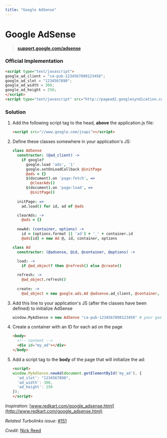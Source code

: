 ```yaml
---
title: "Google AdSense"
---
```


# Google AdSense

> **[support.google.com/adsense](https://support.google.com/adsense/bin/answer.py?hl=en&answer=181947&topic=29033&parent=28893&rd=1)**

### Official Implementation

```html
<script type="text/javascript">
google_ad_client = "ca-pub-1234567890123456";
google_ad_slot = "1234567890";
google_ad_width = 300;
google_ad_height = 250;
</script>
<script type="text/javascript" src="http://pagead2.googlesyndication.com/pagead/show_ads.js"></script>
```

### Solution

1. Add the following script tag to the head, **above** the application.js file:

    ```html
    <script src="//www.google.com/jsapi"></script>
    ```

2. Define these classes somewhere in your application's JS:

    ```coffeescript
    class AdSense
      constructor: (@ad_client) ->
        if google?
          google.load 'ads', '1'
          google.setOnLoadCallback @initPage
          @ads = {}
          $(document).on 'page:fetch', =>
            @clearAds()
          $(document).on 'page:load', =>
            @initPage()
  
      initPage: =>
        ad.load() for id, ad of @ads
    
      clearAds: ->
        @ads = {}
  
      newAd: (container, options) ->
        id = (options.format || 'ad') + '_' + container.id
        @ads[id] = new Ad @, id, container, options
    ```
    ```coffeescript
    class Ad
      constructor: (@adsense, @id, @container, @options) ->
  
      load: ->
        if @ad_object? then @refresh() else @create()
    
      refresh: ->
        @ad_object.refresh()
  
      create: ->
        @ad_object = new google.ads.Ad @adsense.ad_client, @container, @options
    ```

3. Add this line to your application's JS  (after the classes have been defined) to initialize AdSense

    ```coffeescript
    window.MyAdSense = new AdSense "ca-pub-1234567890123456" # your google_ad_client id
    ```

4. Create a container with an ID for each ad on the page

    ```html
    <body>
      <!-- content -->
      <div id="my_ad"></div>
    </body>
    ```

5. Add a script tag to the **body** of the page that will initialize the ad:

    ```html
    <script>
    window.MyAdSense.newAd(document.getElementById('my_ad'), {
      'ad_slot': "1234567890",
      'ad_width': 300,
      'ad_height': 250
    });
    </script>
    ```


*Inspiration:* [www.redkart.com/google_adsense.html](http://www.redkart.com/google_adsense.html)

*Related Turbolinks issue:* [#151](https://github.com/rails/turbolinks/issues/151)

*Credit:* [Nick Reed](https://github.com/reed)
